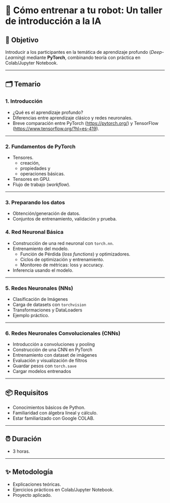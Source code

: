 # 📘 Cómo entrenar a tu robot: Un taller de introducción a la IA 

## 🎯 Objetivo
Introducir a los participantes en la temática de aprendizaje profundo (_Deep-Learning_) mediante **PyTorch**, combinando teoría con práctica en Colab/Jupyter Notebook.

---

## 🗂 Temario

### 1. Introducción
- ¿Qué es el aprendizaje profundo?
- Diferencias entre aprendizaje clásico y redes neuronales.
- Breve comparación entre PyTorch (https://pytorch.org/) y TensorFlow (https://www.tensorflow.org/?hl=es-419).
<!-- - Instalación y configuración de PyTorch -->

---

### 2. Fundamentos de PyTorch
- Tensores. 
  - creación, 
  - propiedades y 
  - operaciones básicas.
- Tensores en GPU.
- Flujo de trabajo (_workflow_).

---
### 3. Preparando los datos
- Obtención/generación de datos.
- Conjuntos de entrenamiento, validación y prueba.

### 4. Red Neuronal Básica
- Construcción de una red neuronal con `torch.nn`.
- Entrenamiento del modelo.
  - Función de Pérdida (_loss functions_) y optimizadores.
  - Ciclos de optimización y entrenamiento.
  - Monitoreo de métricas: loss y accuracy.
- Inferencia usando el modelo.

---

### 5. Redes Neuronales (NNs)
- Clasificación de Imágenes
- Carga de datasets con `torchvision`
- Transformaciones y DataLoaders
- Ejemplo práctico.

---

### 6. Redes Neuronales Convolucionales (CNNs)
- Introducción a convoluciones y pooling
- Construcción de una CNN en PyTorch
- Entrenamiento con dataset de imágenes
- Evaluación y visualización de filtros
- Guardar pesos con `torch.save`
- Cargar modelos entrenados

---


## 📦 Requisitos
- Conocimientos básicos de Python.
- Familiaridad con álgebra lineal y cálculo.
- Estar familiarizado con Google COLAB.

---

## ⏰ Duración
- 3 horas.

---

## ✨ Metodología
- Explicaciones teóricas.
- Ejercicios prácticos en Colab/Jupyter Notebook.
- Proyecto aplicado.
